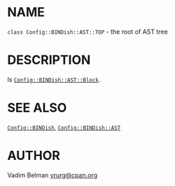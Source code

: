 NAME
====

`class Config::BINDish::AST::TOP` - the root of AST tree

DESCRIPTION
===========

Is [`Config::BINDish::AST::Block`](https://github.com/vrurg/raku-Config-BINDish/blob/v0.0.3/docs/md/Config/BINDish/AST/Block.md).

SEE ALSO
========

[`Config::BINDish`](https://github.com/vrurg/raku-Config-BINDish/blob/v0.0.3/docs/md/Config/BINDish.md), [`Config::BINDish::AST`](https://github.com/vrurg/raku-Config-BINDish/blob/v0.0.3/docs/md/Config/BINDish/AST.md)

AUTHOR
======

Vadim Belman <vrurg@cpan.org>

